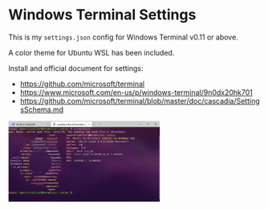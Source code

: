 # Windows Terminal Settings



This is my `settings.json` config for Windows Terminal v0.11 or above.


A color theme for Ubuntu WSL has been included.



Install and official document for settings: 

- https://github.com/microsoft/terminal
- https://www.microsoft.com/en-us/p/windows-terminal/9n0dx20hk701
- https://github.com/microsoft/terminal/blob/master/doc/cascadia/SettingsSchema.md




<img src="https://github.com/superdreamliner/WindowsTerminal-Settings/blob/master/capture.jpg" width="60%" height="60%" />
